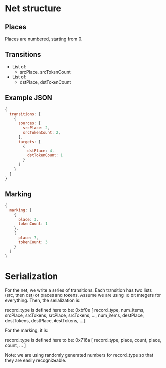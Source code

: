 # Net structure

## Places

Places are numbered, starting from 0.

## Transitions

* List of:
  * srcPlace, srcTokenCount
* List of:
  * dstPlace, dstTokenCount

## Example JSON

```javascript
{
  transitions: [
    {
      sources: [
        srcPlace: 2,
        srcTokenCount: 2,
      ],
      targets: [
        {
          dstPlace: 4,
          dstTokenCount: 1
        }
      ]
    }
  ]
}
```

## Marking

```javascript
{
  marking: [
    {
      place: 3,
      tokenCount: 1
    },
    {
      place: 7,
      tokenCount: 3
    }
  ]
}
```

# Serialization

For the net, we write a series of transitions. Each transition has two lists (src, then dst) of places and tokens.
Assume we are using 16 bit integers for everything. Then, the serialization is:

record_type is defined here to be: 0xbf0e
[ record_type, num_items, srcPlace, srcTokens, srcPlace, srcTokens, ..., num_items, destPlace, destTokens, destPlace, destTokens, ...]

For the marking, it is:

record_type is defined here to be: 0x716a
[ record_type, place, count, place, count, ... ]

Note: we are using randomly generated numbers for record_type so that they are easily recognizeable.

